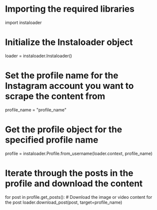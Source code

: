 # Importing the required libraries
import instaloader

# Initialize the Instaloader object
loader = instaloader.Instaloader()

# Set the profile name for the Instagram account you want to scrape the content from
profile_name = "profile_name"

# Get the profile object for the specified profile name
profile = instaloader.Profile.from_username(loader.context, profile_name)

# Iterate through the posts in the profile and download the content
for post in profile.get_posts():
    # Download the image or video content for the post
    loader.download_post(post, target=profile_name)
